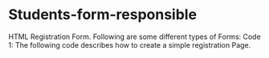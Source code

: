 # Students-form-responsible
HTML Registration Form. Following are some different types of Forms: Code 1: The following code describes how to create a simple registration Page.
